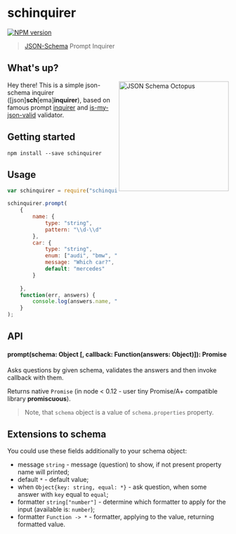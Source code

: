 # schinquirer

[![NPM version](https://badge.fury.io/js/schinquirer.svg)](http://badge.fury.io/js/schinquirer)

> [JSON-Schema](http://json-schema.org/) Prompt Inquirer

## What's up?

<img align="right" width="250" alt="JSON Schema Octopus" src="/assets/jsocto.png" title="JSON Schema"/>

Hey there! This is a simple json-schema inquirer ([json]<b>sch</b>[ema]<b>inquirer</b>), based on famous prompt [inquirer](https://github.com/SBoudrias/Inquirer.js) and [is-my-json-valid](https://github.com/mafintosh/is-my-json-valid) validator.

## Getting started

```shell
npm install --save schinquirer
```

## Usage

```js
var schinquirer = require("schinquirer");

schinquirer.prompt(
    {
        name: {
            type: "string",
            pattern: "\\d-\\d"
        },
        car: {
            type: "string",
            enum: ["audi", "bmw", "mercedes", "volkswagen"],
            message: "Which car?",
            default: "mercedes"
        }
    
    },
    function(err, answers) {
        console.log(answers.name, "drives", answers.car);
    }
);

```

## API

#### prompt(schema: Object [, callback: Function(answers: Object)]): Promise

Asks questions by given schema, validates the answers and then invoke callback with them.

Returns native `Promise` (in node < 0.12 - user tiny Promise/A+ compatible library **promiscuous**).

> Note, that `schema` object is a value of `schema.properties` property.

## Extensions to schema

You could use these fields additionally to your schema object:
 
 + message `string` - message (question) to show, if not present property name will printed;
 + default `*` - default value;
 + when `Object{key: string, equal: *}` - ask question, when some answer with `key` equal to `equal`;
 + formatter `string["number"]` - determine which formatter to apply for the input (available is: `number`);
 + formatter `Function -> *` - formatter, applying to the value, returning formatted value.
